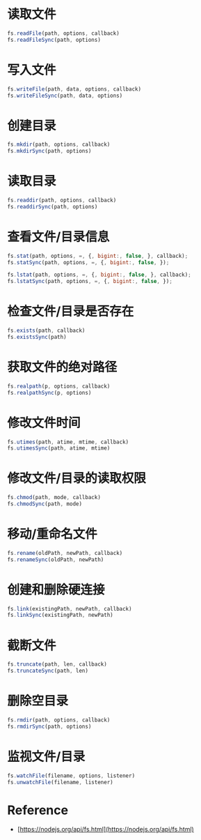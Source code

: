 # 读取文件

```js
fs.readFile(path, options, callback)
fs.readFileSync(path, options)
```

# 写入文件

```js
fs.writeFile(path, data, options, callback)
fs.writeFileSync(path, data, options)
```

# 创建目录

```js
fs.mkdir(path, options, callback)
fs.mkdirSync(path, options)
```

# 读取目录

```js
fs.readdir(path, options, callback)
fs.readdirSync(path, options)
```

# 查看文件/目录信息

```js
fs.stat(path, options, =, {, bigint:, false, }, callback);
fs.statSync(path, options, =, {, bigint:, false, });

fs.lstat(path, options, =, {, bigint:, false, }, callback);
fs.lstatSync(path, options, =, {, bigint:, false, });
```

# 检查文件/目录是否存在

```js
fs.exists(path, callback)
fs.existsSync(path)
```

# 获取文件的绝对路径

```js
fs.realpath(p, options, callback)
fs.realpathSync(p, options)
```

# 修改文件时间

```js
fs.utimes(path, atime, mtime, callback)
fs.utimesSync(path, atime, mtime)
```

# 修改文件/目录的读取权限

```js
fs.chmod(path, mode, callback)
fs.chmodSync(path, mode)
```

# 移动/重命名文件

```js
fs.rename(oldPath, newPath, callback)
fs.renameSync(oldPath, newPath)
```

# 创建和删除硬连接

```js
fs.link(existingPath, newPath, callback)
fs.linkSync(existingPath, newPath)
```

# 截断文件

```js
fs.truncate(path, len, callback)
fs.truncateSync(path, len)
```

# 删除空目录

```js
fs.rmdir(path, options, callback)
fs.rmdirSync(path, options)
```

# 监视文件/目录

```js
fs.watchFile(filename, options, listener)
fs.unwatchFile(filename, listener)
```

# Reference

- [https://nodejs.org/api/fs.html](https://nodejs.org/api/fs.html)
